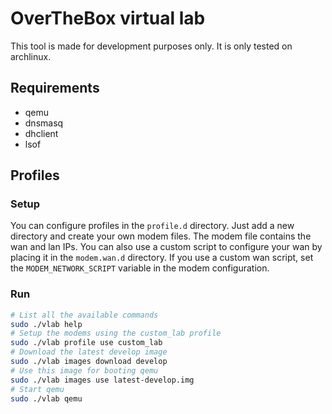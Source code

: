 # OverTheBox virtual lab

This tool is made for development purposes only. It is only tested on archlinux.

## Requirements

* qemu
* dnsmasq
* dhclient
* lsof

## Profiles

### Setup

You can configure profiles in the `profile.d` directory. Just add a new
directory and create your own modem files. The modem file contains the wan and
lan IPs. You can also use a custom script to configure your wan by placing it
in the `modem.wan.d` directory. If you use a custom wan script, set the
`MODEM_NETWORK_SCRIPT` variable in the modem configuration.

### Run

```sh
# List all the available commands
sudo ./vlab help
# Setup the modems using the custom_lab profile
sudo ./vlab profile use custom_lab
# Download the latest develop image
sudo ./vlab images download develop
# Use this image for booting qemu
sudo ./vlab images use latest-develop.img
# Start qemu
sudo ./vlab qemu

```
